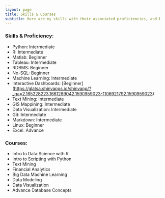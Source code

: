 ```yaml
---
layout: page
title: Skills & Courses
subtitle: Here are my skills with their associated proficiencies, and Data Science courses I've taken 
---
```


### Skills & Proficiency:
* Python: Intermediate
* R: Intermediate
* Matlab: Beginner
* Tableau: Intermediate
* RDBMS: Beginner
* No-SQL: Beginner
* Machine Learning: Intermediate 
* Interactive Dashboards: [Beginner] (https://glatsa.shinyapps.io/shinyapp/?_ga=2.165228223.1661269042.1590959023-1106921792.1590959023)
* Text Mining: Intermediate
* GIS Mappining: Intermediate
* Data Visualization: Intermediate
* Git: Intermediate
* Markdown: Intermediate
* Linux: Beginner
* Excel: Advance

### Courses:
* Intro to Data Science with R
* Intro to Scripting with Python
* Text Mining
* Financial Analytics
* Big Data Machine Learning 
* Data Modeling
* Data Visualization
* Advance Database Concepts
